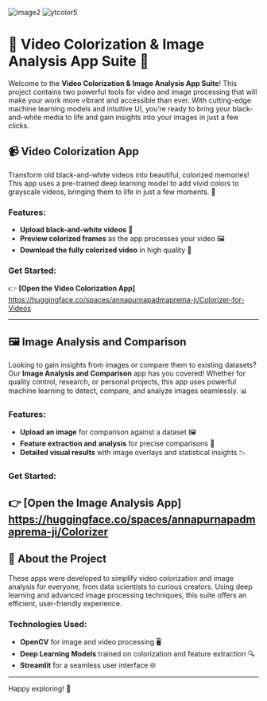 
![image2](https://github.com/user-attachments/assets/24699d3a-2e61-4b6a-bffb-77a63682ed7f)
![ytcolor5](https://github.com/user-attachments/assets/be3e2fa1-861d-4a80-8370-99060b60bda6)

# 🎨 Video Colorization & Image Analysis App Suite 🎨

Welcome to the **Video Colorization & Image Analysis App Suite**! This project contains two powerful tools for video and image processing that will make your work more vibrant and accessible than ever. With cutting-edge machine learning models and intuitive UI, you’re ready to bring your black-and-white media to life and gain insights into your images in just a few clicks.


## 📹 Video Colorization App

Transform old black-and-white videos into beautiful, colorized memories! This app uses a pre-trained deep learning model to add vivid colors to grayscale videos, bringing them to life in just a few moments. 🌈

### Features:
- **Upload black-and-white videos** 🎥
- **Preview colorized frames** as the app processes your video 🖼️
- **Download the fully colorized video** in high quality 🚀

### Get Started:
👉 **[Open the Video Colorization App]**
https://huggingface.co/spaces/annapurnapadmaprema-ji/Colorizer-for-Videos

---

## 🖼️ Image Analysis and Comparison

Looking to gain insights from images or compare them to existing datasets? Our **Image Analysis and Comparison** app has you covered! Whether for quality control, research, or personal projects, this app uses powerful machine learning to detect, compare, and analyze images seamlessly. 📊

### Features:
- **Upload an image** for comparison against a dataset 🖼️
- **Feature extraction and analysis** for precise comparisons 📐
- **Detailed visual results** with image overlays and statistical insights 📉

### Get Started:
👉 **[Open the Image Analysis App]**
https://huggingface.co/spaces/annapurnapadmaprema-ji/Colorizer
---



## 👥 About the Project

These apps were developed to simplify video colorization and image analysis for everyone, from data scientists to curious creators. Using deep learning and advanced image processing techniques, this suite offers an efficient, user-friendly experience.

### Technologies Used:
- **OpenCV** for image and video processing 🖥️
- **Deep Learning Models** trained on colorization and feature extraction 🔍
- **Streamlit** for a seamless user interface 🌐

---



Happy exploring! 🥳
